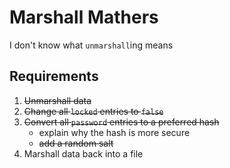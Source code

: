 # Marshall Mathers

I don't know what `unmarshall`ing means

## Requirements

1. ~~Unmarshall data~~
2. ~~Change all `locked` entries to `false`~~
3. ~~Convert all `password` entries to a preferred hash~~
    - explain why the hash is more secure
    - ~~add a random salt~~
4. Marshall data back into a file
